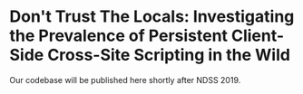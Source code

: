 # Don't Trust The Locals: Investigating the Prevalence of Persistent Client-Side Cross-Site Scripting in the Wild
Our codebase will be published here shortly after NDSS 2019. 
